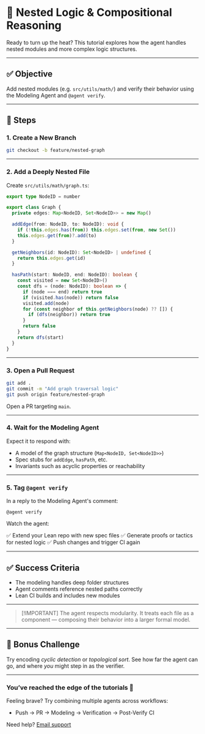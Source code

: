 
# 🧩 Nested Logic & Compositional Reasoning

Ready to turn up the heat? This tutorial explores how the agent handles nested modules and more complex logic structures.

---

## ✅ Objective

Add nested modules (e.g. `src/utils/math/`) and verify their behavior using the Modeling Agent and `@agent verify`.

---

## 🧪 Steps

### 1. Create a New Branch

```bash
git checkout -b feature/nested-graph
````

---

### 2. Add a Deeply Nested File

Create `src/utils/math/graph.ts`:

```ts
export type NodeID = number

export class Graph {
  private edges: Map<NodeID, Set<NodeID>> = new Map()

  addEdge(from: NodeID, to: NodeID): void {
    if (!this.edges.has(from)) this.edges.set(from, new Set())
    this.edges.get(from)?.add(to)
  }

  getNeighbors(id: NodeID): Set<NodeID> | undefined {
    return this.edges.get(id)
  }

  hasPath(start: NodeID, end: NodeID): boolean {
    const visited = new Set<NodeID>()
    const dfs = (node: NodeID): boolean => {
      if (node === end) return true
      if (visited.has(node)) return false
      visited.add(node)
      for (const neighbor of this.getNeighbors(node) ?? []) {
        if (dfs(neighbor)) return true
      }
      return false
    }
    return dfs(start)
  }
}
```

---

### 3. Open a Pull Request

```bash
git add .
git commit -m "Add graph traversal logic"
git push origin feature/nested-graph
```

Open a PR targeting `main`.

---

### 4. Wait for the Modeling Agent

Expect it to respond with:

* A model of the graph structure (`Map<NodeID, Set<NodeID>>`)
* Spec stubs for `addEdge`, `hasPath`, etc.
* Invariants such as acyclic properties or reachability

---

### 5. Tag `@agent verify`

In a reply to the Modeling Agent's comment:

```
@agent verify
```

Watch the agent:

✅ Extend your Lean repo with new spec files
✅ Generate proofs or tactics for nested logic
✅ Push changes and trigger CI again

---

## ✅ Success Criteria

* The modeling handles deep folder structures
* Agent comments reference nested paths correctly
* Lean CI builds and includes new modules

---

> \[!IMPORTANT]
> The agent respects modularity. It treats each file as a component — composing their behavior into a larger formal model.

---

## 🧠 Bonus Challenge

Try encoding *cyclic detection* or *topological sort*. See how far the agent can go, and where *you* might step in as the verifier.

---

### You’ve reached the edge of the tutorials 🧵

Feeling brave? Try combining multiple agents across workflows:

* Push → PR → Modeling → Verification → Post-Verify CI

Need help? [Email support](mailto:formalmindai@gmail.com)
